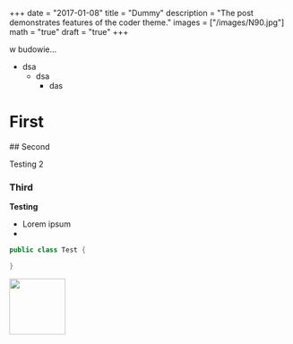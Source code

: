 +++ 
date = "2017-01-08"
title = "Dummy"
description = "The post demonstrates features of the coder theme."
images = ["/images/N90.jpg"]
math = "true"
draft = "true"
+++

w budowie...

- dsa
    + dsa
        * das

# First
<p></p>
## Second

Testing 2

### Third

**Testing**

- Lorem ipsum
- 

```java
public class Test {

}
```

<img src="/img/Foodcart-logo.png"  height="100"/>